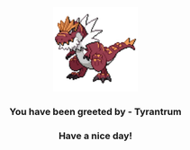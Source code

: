 <p align="center">
            <img src="https://raw.githubusercontent.com/PokeAPI/sprites/master/sprites/pokemon/697.png" width="150" height="150">
          </p>
          <h3 align="center">You have been greeted by - <b>Tyrantrum</b></h3>
          <h3 align="center">Have a nice day!</h3>
        